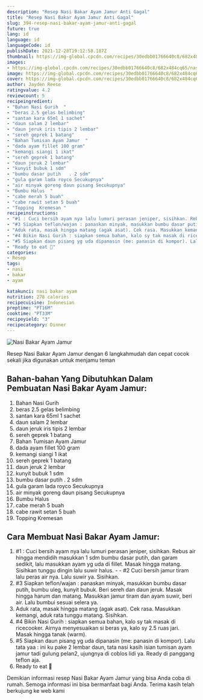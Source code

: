```yaml
---
description: "Resep Nasi Bakar Ayam Jamur Anti Gagal"
title: "Resep Nasi Bakar Ayam Jamur Anti Gagal"
slug: 394-resep-nasi-bakar-ayam-jamur-anti-gagal
future: true
lang: id
language: id
languageCode: id
publishDate: 2021-12-28T19:12:58.187Z 
thumbnail: https://img-global.cpcdn.com/recipes/30edbb01766640c8/682x484cq65/nasi-bakar-ayam-jamur-foto-resep-utama.png
images:
- https://img-global.cpcdn.com/recipes/30edbb01766640c8/682x484cq65/nasi-bakar-ayam-jamur-foto-resep-utama.png
image: https://img-global.cpcdn.com/recipes/30edbb01766640c8/682x484cq65/nasi-bakar-ayam-jamur-foto-resep-utama.png
cover: https://img-global.cpcdn.com/recipes/30edbb01766640c8/682x484cq65/nasi-bakar-ayam-jamur-foto-resep-utama.png
author: Jayden Reese
ratingvalue: 4.2
reviewcount: 5
recipeingredient:
- "Bahan Nasi Gurih  "
- "beras 2.5 gelas belimbing"
- "santan kara 65ml 1 sachet"
- "daun salam 2 lembar"
- "daun jeruk iris tipis 2 lembar"
- "sereh geprek 1 batang"
- "Bahan Tumisan Ayam Jamur  "
- "dada ayam fillet 100 gram"
- "kemangi siangi 1 ikat"
- "sereh geprek 1 batang"
- "daun jeruk 2 lembar"
- "kunyit bubuk 1 sdm"
- "bumbu dasar putih   . 2 sdm"
- "gula garam lada royco Secukupnya"
- "air minyak goreng daun pisang Secukupnya"
- "Bumbu Halus  "
- "cabe merah 5 buah"
- "cabe rawit setan 5 buah"
- "Topping  Kremesan "
recipeinstructions:
- "#1 : Cuci bersih ayam nya lalu lumuri perasan jeniper, sisihkan. Rebus air hingga mendidih masukkan 1 sdm bumbu dasar putih, dan garam sedikit, lalu masukkan ayam yg uda di fillet. Masak hingga matang. Sisihkan tunggu dingin lalu suwir halus.   #2 Cuci bersih jamur tiram lalu peras air nya. Lalu suwir ya. Sisihkan."
- "#3 Siapkan teflon/wajan : panaskan minyak, masukkan bumbu dasar putih, bumbu uleg, kunyit bubuk. Beri sereh dan daun jeruk. Masak hingga harum dan matang. Masukkan jamur tiram dan ayam suwir, beri air. Lalu bumbui sesuai selera ya."
- "Aduk rata, masak hingga matang (agak asat). Cek rasa. Masukkan kemangi, aduk rata tunggu matang. Sisihkan."
- "#4 Bikin Nasi Gurih : siapkan semua bahan, kalo sy tak masak di ricecooker. Airnya menyesuaikan si beras ya, kalo sy 2.5 ruas jari. Masak hingga tanak (warm)."
- "#5 Siapkan daun pisang yg uda dipanasin (me: panasin di kompor). Lalu tata yaa : ini ku pake 2 lembar daun, tata nasi kasih isian tumisan ayam jamur tadi gulung pelan2, ujungnya di coblos lidi ya. Ready di panggang teflon aja."
- "Ready to eat 🤗"
categories:
- Resep
tags:
- nasi
- bakar
- ayam

katakunci: nasi bakar ayam 
nutrition: 278 calories
recipecuisine: Indonesian
preptime: "PT16M"
cooktime: "PT33M"
recipeyield: "3"
recipecategory: Dinner
---
```



![Nasi Bakar Ayam Jamur](https://img-global.cpcdn.com/recipes/30edbb01766640c8/682x484cq65/nasi-bakar-ayam-jamur-foto-resep-utama.png)

Resep Nasi Bakar Ayam Jamur    dengan 6 langkahmudah dan cepat cocok sekali jika digunakan untuk menjamu teman

<!--inarticleads1-->

## Bahan-bahan Yang Dibutuhkan Dalam Pembuatan Nasi Bakar Ayam Jamur:

1. Bahan Nasi Gurih  
1. beras 2.5 gelas belimbing
1. santan kara 65ml 1 sachet
1. daun salam 2 lembar
1. daun jeruk iris tipis 2 lembar
1. sereh geprek 1 batang
1. Bahan Tumisan Ayam Jamur  
1. dada ayam fillet 100 gram
1. kemangi siangi 1 ikat
1. sereh geprek 1 batang
1. daun jeruk 2 lembar
1. kunyit bubuk 1 sdm
1. bumbu dasar putih   . 2 sdm
1. gula garam lada royco Secukupnya
1. air minyak goreng daun pisang Secukupnya
1. Bumbu Halus  
1. cabe merah 5 buah
1. cabe rawit setan 5 buah
1. Topping  Kremesan 



<!--inarticleads2-->

## Cara Membuat Nasi Bakar Ayam Jamur:

1. #1 : Cuci bersih ayam nya lalu lumuri perasan jeniper, sisihkan. Rebus air hingga mendidih masukkan 1 sdm bumbu dasar putih, dan garam sedikit, lalu masukkan ayam yg uda di fillet. Masak hingga matang. Sisihkan tunggu dingin lalu suwir halus.  -  - #2 Cuci bersih jamur tiram lalu peras air nya. Lalu suwir ya. Sisihkan.
1. #3 Siapkan teflon/wajan : panaskan minyak, masukkan bumbu dasar putih, bumbu uleg, kunyit bubuk. Beri sereh dan daun jeruk. Masak hingga harum dan matang. Masukkan jamur tiram dan ayam suwir, beri air. Lalu bumbui sesuai selera ya.
1. Aduk rata, masak hingga matang (agak asat). Cek rasa. Masukkan kemangi, aduk rata tunggu matang. Sisihkan.
1. #4 Bikin Nasi Gurih : siapkan semua bahan, kalo sy tak masak di ricecooker. Airnya menyesuaikan si beras ya, kalo sy 2.5 ruas jari. Masak hingga tanak (warm).
1. #5 Siapkan daun pisang yg uda dipanasin (me: panasin di kompor). Lalu tata yaa : ini ku pake 2 lembar daun, tata nasi kasih isian tumisan ayam jamur tadi gulung pelan2, ujungnya di coblos lidi ya. Ready di panggang teflon aja.
1. Ready to eat 🤗




Demikian informasi  resep Nasi Bakar Ayam Jamur   yang bisa Anda coba di rumah. Semoga informasi ini bisa bermanfaat bagi Anda. Terima kasih telah berkujung ke web kami
